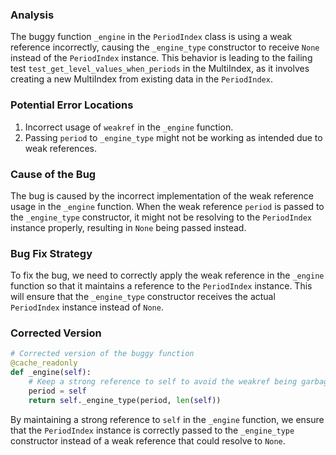 ### Analysis
The buggy function `_engine` in the `PeriodIndex` class is using a weak reference incorrectly, causing the `_engine_type` constructor to receive `None` instead of the `PeriodIndex` instance. This behavior is leading to the failing test `test_get_level_values_when_periods` in the MultiIndex, as it involves creating a new MultiIndex from existing data in the `PeriodIndex`.

### Potential Error Locations
1. Incorrect usage of `weakref` in the `_engine` function.
2. Passing `period` to `_engine_type` might not be working as intended due to weak references.

### Cause of the Bug
The bug is caused by the incorrect implementation of the weak reference usage in the `_engine` function. When the weak reference `period` is passed to the `_engine_type` constructor, it might not be resolving to the `PeriodIndex` instance properly, resulting in `None` being passed instead.

### Bug Fix Strategy
To fix the bug, we need to correctly apply the weak reference in the `_engine` function so that it maintains a reference to the `PeriodIndex` instance. This will ensure that the `_engine_type` constructor receives the actual `PeriodIndex` instance instead of `None`.

### Corrected Version
```python
# Corrected version of the buggy function
@cache_readonly
def _engine(self):
    # Keep a strong reference to self to avoid the weakref being garbage collected
    period = self
    return self._engine_type(period, len(self))
```

By maintaining a strong reference to `self` in the `_engine` function, we ensure that the `PeriodIndex` instance is correctly passed to the `_engine_type` constructor instead of a weak reference that could resolve to `None`.
